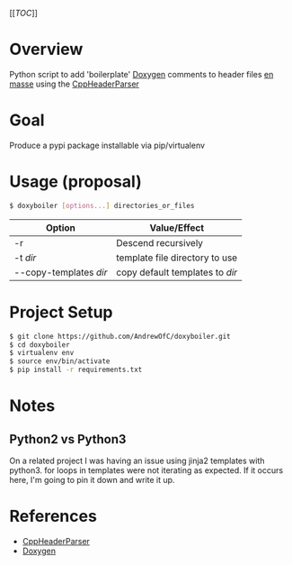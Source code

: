 [[_TOC_]]
# Overview
Python script to add 'boilerplate' [Doxygen](http://www.doxygen.nl/) comments to header files [en masse](https://en.wiktionary.org/wiki/en_masse) using the [CppHeaderParser](https://pypi.org/project/CppHeaderParser/)

# Goal 
Produce a pypi package installable via pip/virtualenv

# Usage (proposal)


```bash
$ doxyboiler [options...] directories_or_files
```
| Option | Value/Effect |
| --------- | --------------- |
| -r        | Descend recursively |
| -t *dir*       | template file directory to use|
| --copy-templates *dir*|copy default templates to *dir*|

# Project Setup
```bash
$ git clone https://github.com/AndrewOfC/doxyboiler.git
$ cd doxyboiler
$ virtualenv env
$ source env/bin/activate
$ pip install -r requirements.txt
```

# Notes
## Python2 vs Python3
On a related project I was having an issue using jinja2 templates with python3.   for loops in templates were not iterating as expected.   If it occurs here, I'm going to pin it down and write it up.

# References 

* [CppHeaderParser](https://pypi.org/project/CppHeaderParser/)
* [Doxygen](http://www.doxygen.nl/)